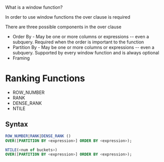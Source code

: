 What is a window function?

In order to use window functions the over clause is required

There are three possible components in the over clause

- Order By - May be one or more columns or expressions -- even a subquery. Required when the order is important to the function
- Partition By - May be one or more columns or expressions -- even a subquery. Supported by every window function and is always optional
- Framing

# Ranking Functions

- ROW_NUMBER
- RANK
- DENSE_RANK
- NTILE

## Syntax

```sql
ROW_NUMBER|RANK|DENSE_RANK ()
OVER([PARTITION BY <expression>] ORDER BY <expression>);

NTILE(<num of buckets>)
OVER([PARTITION BY <expression>] ORDER BY <expression>);

```

